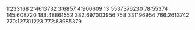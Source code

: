 1:233168
2:4613732
3:6857
4:906609
13:5537376230
78:55374
145:608720
183:48861552
382:697003956
758:331196954
766:2613742
770:127311223
772:83985379
